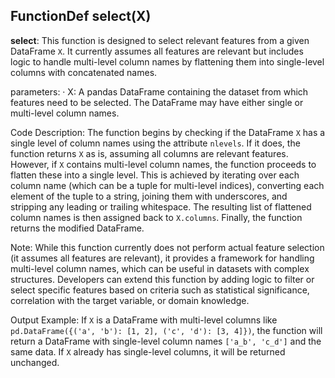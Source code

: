 ## FunctionDef select(X)
**select**: This function is designed to select relevant features from a given DataFrame `X`. It currently assumes all features are relevant but includes logic to handle multi-level column names by flattening them into single-level columns with concatenated names.

parameters:
· X: A pandas DataFrame containing the dataset from which features need to be selected. The DataFrame may have either single or multi-level column names.

Code Description: The function begins by checking if the DataFrame `X` has a single level of column names using the attribute `nlevels`. If it does, the function returns `X` as is, assuming all columns are relevant features. However, if `X` contains multi-level column names, the function proceeds to flatten these into a single level. This is achieved by iterating over each column name (which can be a tuple for multi-level indices), converting each element of the tuple to a string, joining them with underscores, and stripping any leading or trailing whitespace. The resulting list of flattened column names is then assigned back to `X.columns`. Finally, the function returns the modified DataFrame.

Note: While this function currently does not perform actual feature selection (it assumes all features are relevant), it provides a framework for handling multi-level column names, which can be useful in datasets with complex structures. Developers can extend this function by adding logic to filter or select specific features based on criteria such as statistical significance, correlation with the target variable, or domain knowledge.

Output Example: If `X` is a DataFrame with multi-level columns like `pd.DataFrame({('a', 'b'): [1, 2], ('c', 'd'): [3, 4]})`, the function will return a DataFrame with single-level column names `['a_b', 'c_d']` and the same data. If `X` already has single-level columns, it will be returned unchanged.
